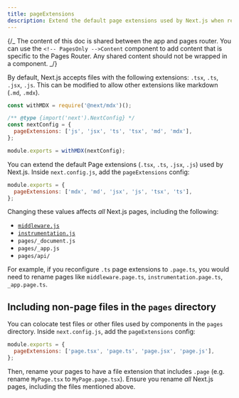 ```yaml
---
title: pageExtensions
description: Extend the default page extensions used by Next.js when resolving pages in the Pages Router.
---
```


{/_ The content of this doc is shared between the app and pages router. You can use the `<!-- PagesOnly -->Content` component to add content that is specific to the Pages Router. Any shared content should not be wrapped in a component. _/}

<!-- AppOnly -->

By default, Next.js accepts files with the following extensions: `.tsx`, `.ts`, `.jsx`, `.js`. This can be modified to allow other extensions like markdown (`.md`, `.mdx`).

```js filename="next.config.js"
const withMDX = require('@next/mdx')();

/** @type {import('next').NextConfig} */
const nextConfig = {
  pageExtensions: ['js', 'jsx', 'ts', 'tsx', 'md', 'mdx'],
};

module.exports = withMDX(nextConfig);
```

<!-- PagesOnly -->

You can extend the default Page extensions (`.tsx`, `.ts`, `.jsx`, `.js`) used by Next.js. Inside `next.config.js`, add the `pageExtensions` config:

```js filename="next.config.js"
module.exports = {
  pageExtensions: ['mdx', 'md', 'jsx', 'js', 'tsx', 'ts'],
};
```

Changing these values affects _all_ Next.js pages, including the following:

- [`middleware.js`](/docs/pages/api-reference/file-conventions/middleware)
- [`instrumentation.js`](/docs/pages/guides/instrumentation)
- `pages/_document.js`
- `pages/_app.js`
- `pages/api/`

For example, if you reconfigure `.ts` page extensions to `.page.ts`, you would need to rename pages like `middleware.page.ts`, `instrumentation.page.ts`, `_app.page.ts`.

## Including non-page files in the `pages` directory

You can colocate test files or other files used by components in the `pages` directory. Inside `next.config.js`, add the `pageExtensions` config:

```js filename="next.config.js"
module.exports = {
  pageExtensions: ['page.tsx', 'page.ts', 'page.jsx', 'page.js'],
};
```

Then, rename your pages to have a file extension that includes `.page` (e.g. rename `MyPage.tsx` to `MyPage.page.tsx`). Ensure you rename _all_ Next.js pages, including the files mentioned above.
